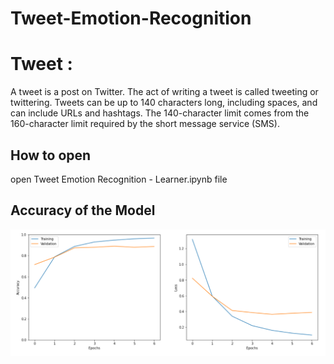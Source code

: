 # Tweet-Emotion-Recognition

# Tweet :

A tweet is a post on Twitter. The act of writing a tweet is called tweeting or twittering. Tweets can be up to 140 characters long, including spaces, and can include URLs and hashtags. The 140-character limit comes from the 160-character limit required by the short message service (SMS).

## How to open

open Tweet Emotion Recognition - Learner.ipynb file

## Accuracy of the Model

![accuracy](assets/accuracy.png)
